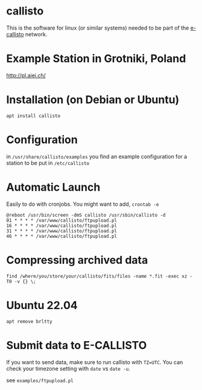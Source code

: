# callisto

This is the software for linux (or similar systems) needed to be part of the [e-callisto](http://www.e-callisto.org) network.

# Example Station in Grotniki, Poland

http://pl.aiei.ch/

# Installation (on Debian or Ubuntu)

`apt install callisto`

# Configuration

in `/usr/share/callisto/examples` you find an example configuration for a station
to be put in `/etc/callisto`

# Automatic Launch

Easily to do with cronjobs. You might want to add, `crontab -e`
```
@reboot /usr/bin/screen -dmS callisto /usr/sbin/callisto -d
01 * * * * /var/www/callisto/ftpupload.pl
16 * * * * /var/www/callisto/ftpupload.pl
31 * * * * /var/www/callisto/ftpupload.pl
46 * * * * /var/www/callisto/ftpupload.pl
```

# Compressing archived data

`find /where/you/store/your/callisto/fits/files -name *.fit -exec xz -T0 -v {} \;`

# Ubuntu 22.04

`apt remove brltty`

# Submit data to E-CALLISTO

If you want to send data, make sure to run callisto with `TZ=UTC`.
You can check your timezone setting with `date` vs `date -u`.

see `examples/ftpupload.pl`
